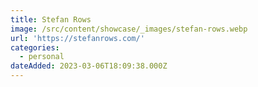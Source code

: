 ```yaml
---
title: Stefan Rows
image: /src/content/showcase/_images/stefan-rows.webp
url: 'https://stefanrows.com/'
categories:
  - personal
dateAdded: 2023-03-06T18:09:38.000Z
---
```


